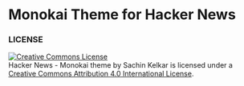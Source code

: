 # Monokai Theme for Hacker News #

### LICENSE ###
<a rel="license" href="http://creativecommons.org/licenses/by/4.0/"><img alt="Creative Commons License" style="border-width:0" src="https://i.creativecommons.org/l/by/4.0/88x31.png" /></a><br /><span xmlns:dct="http://purl.org/dc/terms/" property="dct:title">Hacker News - Monokai theme</span> by <span xmlns:cc="http://creativecommons.org/ns#" property="cc:attributionName">Sachin Kelkar</span> is licensed under a <a rel="license" href="http://creativecommons.org/licenses/by/4.0/">Creative Commons Attribution 4.0 International License</a>.
